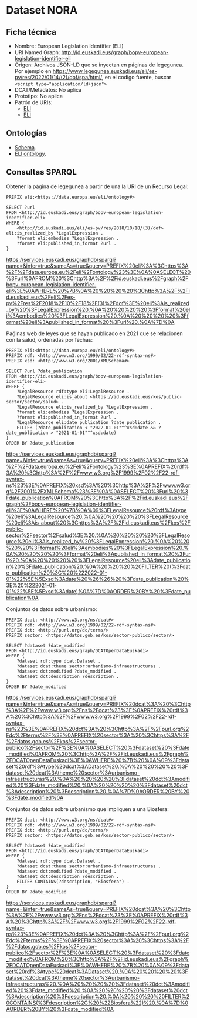 # Dataset NORA

## Ficha técnica

* Nombre: European Legislation Identifier (ELI)
* URI Named Graph: http://id.euskadi.eus/graph/bopv-european-legislation-identifier-eli
* Origen: Archivos JSON-LD que se inyectan en páginas de legegunea. Por ejemplo en https://www.legegunea.euskadi.eus/eli/es-pv/res/2022/01/14/(2)/dof/spa/html/, en el codigo fuente, buscar `<script type="application/ld+json">`
* DCAT/Metadatos: No aplica
* Prototipo: No aplica
* Patrón de URIs:
  * [ELI](https://eur-lex.europa.eu/eli-register/about.html)
  * [ELI](https://op.europa.eu/en/web/eu-vocabularies/eli)

## Ontologías

* [Schema](https://schema.org).
* [ELI ontology](https://op.europa.eu/en/web/eu-vocabularies/eli).

## Consultas SPARQL

Obtener la página de legegunea a partir de una la URI de un Recurso Legal:

```sparql
PREFIX eli:<https://data.europa.eu/eli/ontology#>

SELECT ?url
FROM <http://id.euskadi.eus/graph/bopv-european-legislation-identifier-eli>
WHERE {
    <http://id.euskadi.eus/eli/es-pv/res/2018/10/18/(3)/dof> eli:is_realized_by ?LegalExpression .
    ?format eli:embodies ?LegalExpression .
    ?format eli:published_in_format ?url .
}
```

https://services.euskadi.eus/graphdb/sparql?name=&infer=true&sameAs=true&query=PREFIX%20eli%3A%3Chttps%3A%2F%2Fdata.europa.eu%2Feli%2Fontology%23%3E%0A%0ASELECT%20%3Furl%0AFROM%20%3Chttp%3A%2F%2Fid.euskadi.eus%2Fgraph%2Fbopv-european-legislation-identifier-eli%3E%0AWHERE%20%7B%0A%20%20%20%20%3Chttp%3A%2F%2Fid.euskadi.eus%2Feli%2Fes-pv%2Fres%2F2018%2F10%2F18%2F(3)%2Fdof%3E%20eli%3Ais_realized_by%20%3FLegalExpression%20.%0A%20%20%20%20%3Fformat%20eli%3Aembodies%20%3FLegalExpression%20.%0A%20%20%20%20%3Fformat%20eli%3Apublished_in_format%20%3Furl%20.%0A%7D%0A

Paǵinas web de leyes que se hayan publicado en 2021 que se relacionen con la salud, ordenadas por fechas:

```sparql
PREFIX eli:<https://data.europa.eu/eli/ontology#>
PREFIX rdf: <http://www.w3.org/1999/02/22-rdf-syntax-ns#>
PREFIX xsd: <http://www.w3.org/2001/XMLSchema#>

SELECT ?url ?date_publication
FROM <http://id.euskadi.eus/graph/bopv-european-legislation-identifier-eli>
WHERE {
	?LegalResource rdf:type eli:LegalResource .
    ?LegalResource eli:is_about <https://id.euskadi.eus/kos/public-sector/sector/salud> .
    ?LegalResource eli:is_realized_by ?LegalExpression .
    ?format eli:embodies ?LegalExpression .
    ?format eli:published_in_format ?url .
    ?LegalResource eli:date_publication ?date_publication .
    FILTER (?date_publication < "2022-01-01"^^xsd:date && ?date_publication > "2021-01-01"^^xsd:date)
}
ORDER BY ?date_publication
```

https://services.euskadi.eus/graphdb/sparql?name=&infer=true&sameAs=true&query=PREFIX%20eli%3A%3Chttps%3A%2F%2Fdata.europa.eu%2Feli%2Fontology%23%3E%0APREFIX%20rdf%3A%20%3Chttp%3A%2F%2Fwww.w3.org%2F1999%2F02%2F22-rdf-syntax-ns%23%3E%0APREFIX%20xsd%3A%20%3Chttp%3A%2F%2Fwww.w3.org%2F2001%2FXMLSchema%23%3E%0A%0ASELECT%20%3Furl%20%3Fdate_publication%0AFROM%20%3Chttp%3A%2F%2Fid.euskadi.eus%2Fgraph%2Fbopv-european-legislation-identifier-eli%3E%0AWHERE%20%7B%0A%09%3FLegalResource%20rdf%3Atype%20eli%3ALegalResource%20.%0A%20%20%20%20%3FLegalResource%20eli%3Ais_about%20%3Chttps%3A%2F%2Fid.euskadi.eus%2Fkos%2Fpublic-sector%2Fsector%2Fsalud%3E%20.%0A%20%20%20%20%3FLegalResource%20eli%3Ais_realized_by%20%3FLegalExpression%20.%0A%20%20%20%20%3Fformat%20eli%3Aembodies%20%3FLegalExpression%20.%0A%20%20%20%20%3Fformat%20eli%3Apublished_in_format%20%3Furl%20.%0A%20%20%20%20%3FLegalResource%20eli%3Adate_publication%20%3Fdate_publication%20.%0A%20%20%20%20FILTER%20(%3Fdate_publication%20%3C%20%222022-01-01%22%5E%5Exsd%3Adate%20%26%26%20%3Fdate_publication%20%3E%20%222021-01-01%22%5E%5Exsd%3Adate)%0A%7D%0AORDER%20BY%20%3Fdate_publication%0A


Conjuntos de datos sobre urbanismo:

```sparql
PREFIX dcat: <http://www.w3.org/ns/dcat#>
PREFIX rdf: <http://www.w3.org/1999/02/22-rdf-syntax-ns#>
PREFIX dct: <http://purl.org/dc/terms/>
PREFIX sector: <https://datos.gob.es/kos/sector-publico/sector/>

SELECT ?dataset ?date_modified
FROM <http://id.euskadi.eus/graph/DCATOpenDataEuskadi>
WHERE { 
	?dataset rdf:type dcat:Dataset .
    ?dataset dcat:theme sector:urbanismo-infraestructuras .
    ?dataset dct:modified ?date_modified .
    ?dataset dct:description ?description .
}
ORDER BY ?date_modified
```

https://services.euskadi.eus/graphdb/sparql?name=&infer=true&sameAs=true&query=PREFIX%20dcat%3A%20%3Chttp%3A%2F%2Fwww.w3.org%2Fns%2Fdcat%23%3E%0APREFIX%20rdf%3A%20%3Chttp%3A%2F%2Fwww.w3.org%2F1999%2F02%2F22-rdf-syntax-ns%23%3E%0APREFIX%20dct%3A%20%3Chttp%3A%2F%2Fpurl.org%2Fdc%2Fterms%2F%3E%0APREFIX%20sector%3A%20%3Chttps%3A%2F%2Fdatos.gob.es%2Fkos%2Fsector-publico%2Fsector%2F%3E%0A%0ASELECT%20%3Fdataset%20%3Fdate_modified%0AFROM%20%3Chttp%3A%2F%2Fid.euskadi.eus%2Fgraph%2FDCATOpenDataEuskadi%3E%0AWHERE%20%7B%20%0A%09%3Fdataset%20rdf%3Atype%20dcat%3ADataset%20.%0A%20%20%20%20%3Fdataset%20dcat%3Atheme%20sector%3Aurbanismo-infraestructuras%20.%0A%20%20%20%20%3Fdataset%20dct%3Amodified%20%3Fdate_modified%20.%0A%20%20%20%20%3Fdataset%20dct%3Adescription%20%3Fdescription%20.%0A%7D%0AORDER%20BY%20%3Fdate_modified%0A

Conjuntos de datos sobre urbanismo que impliquen a una Biosfera:

```sparql
PREFIX dcat: <http://www.w3.org/ns/dcat#>
PREFIX rdf: <http://www.w3.org/1999/02/22-rdf-syntax-ns#>
PREFIX dct: <http://purl.org/dc/terms/>
PREFIX sector: <https://datos.gob.es/kos/sector-publico/sector/>

SELECT ?dataset ?date_modified
FROM <http://id.euskadi.eus/graph/DCATOpenDataEuskadi>
WHERE { 
	?dataset rdf:type dcat:Dataset .
    ?dataset dcat:theme sector:urbanismo-infraestructuras .
    ?dataset dct:modified ?date_modified .
    ?dataset dct:description ?description .
    FILTER CONTAINS(?description, "Biosfera") .
}
ORDER BY ?date_modified
```

https://services.euskadi.eus/graphdb/sparql?name=&infer=true&sameAs=true&query=PREFIX%20dcat%3A%20%3Chttp%3A%2F%2Fwww.w3.org%2Fns%2Fdcat%23%3E%0APREFIX%20rdf%3A%20%3Chttp%3A%2F%2Fwww.w3.org%2F1999%2F02%2F22-rdf-syntax-ns%23%3E%0APREFIX%20dct%3A%20%3Chttp%3A%2F%2Fpurl.org%2Fdc%2Fterms%2F%3E%0APREFIX%20sector%3A%20%3Chttps%3A%2F%2Fdatos.gob.es%2Fkos%2Fsector-publico%2Fsector%2F%3E%0A%0ASELECT%20%3Fdataset%20%3Fdate_modified%0AFROM%20%3Chttp%3A%2F%2Fid.euskadi.eus%2Fgraph%2FDCATOpenDataEuskadi%3E%0AWHERE%20%7B%20%0A%09%3Fdataset%20rdf%3Atype%20dcat%3ADataset%20.%0A%20%20%20%20%3Fdataset%20dcat%3Atheme%20sector%3Aurbanismo-infraestructuras%20.%0A%20%20%20%20%3Fdataset%20dct%3Amodified%20%3Fdate_modified%20.%0A%20%20%20%20%3Fdataset%20dct%3Adescription%20%3Fdescription%20.%0A%20%20%20%20FILTER%20CONTAINS(%3Fdescription%2C%20%22Biosfera%22)%20.%0A%7D%0AORDER%20BY%20%3Fdate_modified%0A